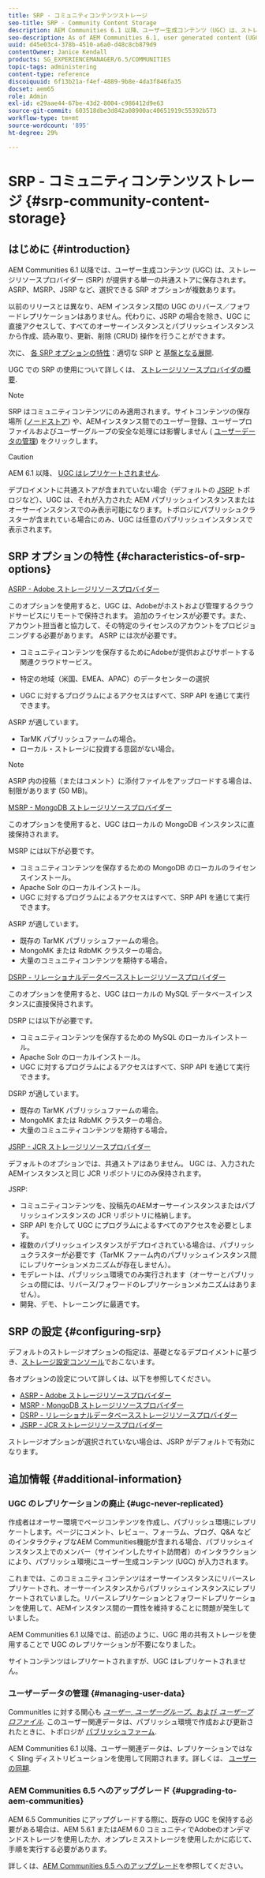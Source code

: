```yaml
---
title: SRP - コミュニティコンテンツストレージ
seo-title: SRP - Community Content Storage
description: AEM Communities 6.1 以降、ユーザー生成コンテンツ（UGC）は、ストレージリソースプロバイダー（SRP）により提供される単一の共通ストアに格納されます
seo-description: As of AEM Communities 6.1, user generated content (UGC) is stored in a single, common store provided by a storage resource provider (SRP)
uuid: d45e03c4-378b-4510-a6a0-d48c8cb879d9
contentOwner: Janice Kendall
products: SG_EXPERIENCEMANAGER/6.5/COMMUNITIES
topic-tags: administering
content-type: reference
discoiquuid: 6f13b21a-f4ef-4889-9b8e-4da3f846fa35
docset: aem65
role: Admin
exl-id: e29aae44-67be-43d2-8004-c986412d9e63
source-git-commit: 603518dbe3d842a08900ac40651919c55392b573
workflow-type: tm+mt
source-wordcount: '895'
ht-degree: 29%

---
```


# SRP - コミュニティコンテンツストレージ {#srp-community-content-storage}

## はじめに {#introduction}

AEM Communities 6.1 以降では、ユーザー生成コンテンツ (UGC) は、ストレージリソースプロバイダー (SRP) が提供する単一の共通ストアに保存されます。 ASRP、MSRP、JSRP など、選択できる SRP オプションが複数あります。

以前のリリースとは異なり、AEM インスタンス間の UGC のリバース／フォワードレプリケーションはありません。代わりに、JSRP の場合を除き、UGC に直接アクセスして、すべてのオーサーインスタンスとパブリッシュインスタンスから作成、読み取り、更新、削除 (CRUD) 操作を行うことができます。

次に、 [各 SRP オプションの特性](#characteristics-of-srp-options)：適切な SRP と [基盤となる展開](/help/communities/topologies.md).

UGC での SRP の使用について詳しくは、 [ストレージリソースプロバイダの概要](/help/communities/srp.md).

>[!NOTE]
>
>SRP はコミュニティコンテンツにのみ適用されます。サイトコンテンツの保存場所 ([ノードストア](/help/sites-deploying/data-store-config.md)) や、AEMインスタンス間でのユーザー登録、ユーザープロファイルおよびユーザーグループの安全な処理には影響しません ( [ユーザーデータの管理](#managing-user-data)) をクリックします。

>[!CAUTION]
>
>AEM 6.1 以降、 [UGC はレプリケートされません](#ugc-never-replicated).
>
>デプロイメントに共通ストアが含まれていない場合（デフォルトの [JSRP](/help/communities/topologies.md#jsrp) トポロジなど）、UGC は、それが入力された AEM パブリッシュインスタンスまたはオーサーインスタンスでのみ表示可能になります。トポロジにパブリッシュクラスターが含まれている場合にのみ、UGC は任意のパブリッシュインスタンスで表示されます。

## SRP オプションの特性 {#characteristics-of-srp-options}

[ASRP - Adobe ストレージリソースプロバイダー](/help/communities/asrp.md)

このオプションを使用すると、UGC は、Adobeがホストおよび管理するクラウドサービスにリモートで保持されます。 追加のライセンスが必要です。また、アカウント担当者と協力して、その特定のライセンスのアカウントをプロビジョニングする必要があります。 ASRP には次が必要です。

* コミュニティコンテンツを保存するためにAdobeが提供およびサポートする関連クラウドサービス。
* 特定の地域（米国、EMEA、APAC）のデータセンターの選択

* UGC に対するプログラムによるアクセスはすべて、SRP API を通じて実行できます。

ASRP が適しています。

* TarMK パブリッシュファームの場合。
* ローカル・ストレージに投資する意図がない場合。

>[!NOTE]
>
>ASRP 内の投稿（またはコメント）に添付ファイルをアップロードする場合は、制限があります (50 MB)。

[MSRP - MongoDB ストレージリソースプロバイダー](/help/communities/msrp.md)

このオプションを使用すると、UGC はローカルの MongoDB インスタンスに直接保持されます。

MSRP には以下が必要です。

* コミュニティコンテンツを保存するための MongoDB のローカルのライセンスインストール。
* Apache Solr のローカルインストール。
* UGC に対するプログラムによるアクセスはすべて、SRP API を通じて実行できます。

ASRP が適しています。

* 既存の TarMK パブリッシュファームの場合。
* MongoMK または RdbMK クラスターの場合。
* 大量のコミュニティコンテンツを期待する場合。

[DSRP - リレーショナルデータベースストレージリソースプロバイダー](/help/communities/dsrp.md)

このオプションを使用すると、UGC はローカルの MySQL データベースインスタンスに直接保持されます。

DSRP には以下が必要です。

* コミュニティコンテンツを保存するための MySQL のローカルインストール。
* Apache Solr のローカルインストール。
* UGC に対するプログラムによるアクセスはすべて、SRP API を通じて実行できます。

DSRP が適しています。

* 既存の TarMK パブリッシュファームの場合。
* MongoMK または RdbMK クラスターの場合。
* 大量のコミュニティコンテンツを期待する場合。

[JSRP - JCR ストレージリソースプロバイダー](/help/communities/jsrp.md)

デフォルトのオプションでは、共通ストアはありません。 UGC は、入力されたAEMインスタンスと同じ JCR リポジトリにのみ保持されます。

JSRP:

* コミュニティコンテンツを、投稿先のAEMオーサーインスタンスまたはパブリッシュインスタンスの JCR リポジトリに格納します。
* SRP API を介して UGC にプログラムによるすべてのアクセスを必要とします。
* 複数のパブリッシュインスタンスがデプロイされている場合は、パブリッシュクラスターが必要です（TarMK ファーム内のパブリッシュインスタンス間にレプリケーションメカニズムが存在しません）。
* モデレートは、パブリッシュ環境でのみ実行されます（オーサーとパブリッシュの間には、リバース/フォワードのレプリケーションメカニズムはありません）。
* 開発、デモ、トレーニングに最適です。

## SRP の設定 {#configuring-srp}

デフォルトのストレージオプションの指定は、基礎となるデプロイメントに基づき、[ストレージ設定コンソール](/help/communities/srp-config.md)でおこないます。

各オプションの設定について詳しくは、以下を参照してください。

* [ASRP - Adobe ストレージリソースプロバイダー](/help/communities/asrp.md)
* [MSRP - MongoDB ストレージリソースプロバイダー](/help/communities/msrp.md)
* [DSRP - リレーショナルデータベースストレージリソースプロバイダー](/help/communities/dsrp.md)
* [JSRP - JCR ストレージリソースプロバイダー](/help/communities/jsrp.md)

ストレージオプションが選択されていない場合は、JSRP がデフォルトで有効になります。

## 追加情報 {#additional-information}

### UGC のレプリケーションの廃止 {#ugc-never-replicated}

作成者はオーサー環境でページコンテンツを作成し、パブリッシュ環境にレプリケートします。ページにコメント、レビュー、フォーラム、ブログ、Q&amp;A などのインタラクティブなAEM Communities機能が含まれる場合、パブリッシュインスタンス上でのメンバー（サインインしたサイト訪問者）のインタラクションにより、パブリッシュ環境にユーザー生成コンテンツ (UGC) が入力されます。

これまでは、このコミュニティコンテンツはオーサーインスタンスにリバースレプリケートされ、オーサーインスタンスからパブリッシュインスタンスにレプリケートされていました。リバースレプリケーションとフォワードレプリケーションを使用して、AEMインスタンス間の一貫性を維持することに問題が発生していました。

AEM Communities 6.1 以降では、前述のように、UGC 用の共有ストレージを使用することで UGC のレプリケーションが不要になりました。

サイトコンテンツはレプリケートされますが、UGC はレプリケートされません。

### ユーザーデータの管理 {#managing-user-data}

CommunitIes に対する関心も [*ユーザー*, *ユーザーグループ*、および *ユーザープロファイル*](/help/communities/users.md). このユーザー関連データは、パブリッシュ環境で作成および更新されたときに、トポロジが [パブリッシュファーム](/help/sites-deploying/recommended-deploys.md#tarmk-farm).

AEM Communities 6.1 以降、ユーザー関連データは、レプリケーションではなく Sling ディストリビューションを使用して同期されます。詳しくは、 [ユーザーの同期](/help/communities/sync.md).

### AEM Communities 6.5 へのアップグレード {#upgrading-to-aem-communities}

AEM 6.5 Communities にアップグレードする際に、既存の UGC を保持する必要がある場合は、AEM 5.6.1 またはAEM 6.0 コミュニティでAdobeのオンデマンドストレージを使用したか、オンプレミスストレージを使用したかに応じて、手順を実行する必要があります。

詳しくは、[AEM Communities 6.5 へのアップグレード](/help/communities/upgrade.md)を参照してください。
